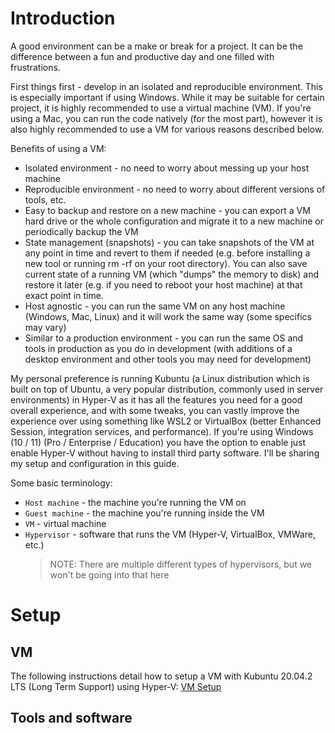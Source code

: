 # Introduction

A good environment can be a make or break for a project. It can be the difference between a fun and productive day and one filled with frustrations.

First things first - develop in an isolated and reproducible environment. This is especially important if using Windows. While it may be suitable for certain project, it is highly recommended to use a virtual machine (VM). If you're using a Mac, you can run the code natively (for the most part), however it is also highly recommended to use a VM for various reasons described below.

Benefits of using a VM:

- Isolated environment - no need to worry about messing up your host machine
- Reproducible environment - no need to worry about different versions of tools, etc.
- Easy to backup and restore on a new machine - you can export a VM hard drive or the whole configuration and migrate it to a new machine or periodically backup the VM
- State management (snapshots) - you can take snapshots of the VM at any point in time and revert to them if needed (e.g. before installing a new tool or running rm -rf on your root directory). You can also save current state of a running VM (which "dumps" the memory to disk) and restore it later (e.g. if you need to reboot your host machine) at that exact point in time.
- Host agnostic - you can run the same VM on any host machine (Windows, Mac, Linux) and it will work the same way (some specifics may vary)
- Similar to a production environment - you can run the same OS and tools in production as you do in development (with additions of a desktop environment and other tools you may need for development)

My personal preference is running Kubuntu (a Linux distribution which is built on top of Ubuntu, a very popular distribution, commonly used in server environments) in Hyper-V as it has all the features you need for a good overall experience, and with some tweaks, you can vastly improve the experience over using something like WSL2 or VirtualBox (better Enhanced Session, integration services, and performance). If you're using Windows (10 / 11) (Pro / Enterprise / Education) you have the option to enable just enable Hyper-V without having to install third party software. I'll be sharing my setup and configuration in this guide.

Some basic terminology:

- `Host machine` - the machine you're running the VM on
- `Guest machine` - the machine you're running inside the VM
- `VM` - virtual machine
- `Hypervisor` - software that runs the VM (Hyper-V, VirtualBox, VMWare, etc.)
  > NOTE: There are multiple different types of hypervisors, but we won't be going into that here

# Setup

## VM

The following instructions detail how to setup a VM with Kubuntu 20.04.2 LTS (Long Term Support) using Hyper-V: [VM Setup](vm-setup.md)

## Tools and software
